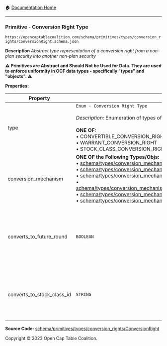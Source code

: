 :house: [Documentation Home](../../../../../README.md)

---

### Primitive - Conversion Right Type

`https://opencaptablecoalition.com/schema/primitives/types/conversion_rights/ConversionRight.schema.json`

**Description** _Abstract type representation of a conversion right from a non-plan security into another non-plan security_

**:warning: Primitives are Abstract and Should Not be Used for Data. They are used to enforce uniformity in OCF data types - specifically "types" and "objects". :warning:**

**Properties:**

| Property                   | Type                                                                                                                                                                                                                                                                                                                                                                                                                                                                                                                                                                                                                                                                                                                                                                                                                                                                                                                                             | Description                                                                                                         | Required   |
| -------------------------- | ------------------------------------------------------------------------------------------------------------------------------------------------------------------------------------------------------------------------------------------------------------------------------------------------------------------------------------------------------------------------------------------------------------------------------------------------------------------------------------------------------------------------------------------------------------------------------------------------------------------------------------------------------------------------------------------------------------------------------------------------------------------------------------------------------------------------------------------------------------------------------------------------------------------------------------------------ | ------------------------------------------------------------------------------------------------------------------- | ---------- |
| type                       | `Enum - Conversion Right Type`</br></br>_Description:_ Enumeration of types of conversion rights.</br></br>**ONE OF:** </br>&bull; CONVERTIBLE_CONVERSION_RIGHT </br>&bull; WARRANT_CONVERSION_RIGHT </br>&bull; STOCK_CLASS_CONVERSION_RIGHT                                                                                                                                                                                                                                                                                                                                                                                                                                                                                                                                                                                                                                                                                                    | What kind of conversion right is this?                                                                              | -          |
| conversion_mechanism       | **ONE OF the Following Types/Objs:**</br>&bull; [schema/types/conversion_mechanisms/SAFEConversionMechanism](../../../types/conversion_mechanisms/SAFEConversionMechanism.md)</br>&bull; [schema/types/conversion_mechanisms/NoteConversionMechanism](../../../types/conversion_mechanisms/NoteConversionMechanism.md)</br>&bull; [schema/types/conversion_mechanisms/CustomConversionMechanism](../../../types/conversion_mechanisms/CustomConversionMechanism.md)</br>&bull; [schema/types/conversion_mechanisms/PercentCapitalizationConversionMechanism](../../../types/conversion_mechanisms/PercentCapitalizationConversionMechanism.md)</br>&bull; [schema/types/conversion_mechanisms/FixedAmountConversionMechanism](../../../types/conversion_mechanisms/FixedAmountConversionMechanism.md)</br>&bull; [schema/types/conversion_mechanisms/RatioConversionMechanism](../../../types/conversion_mechanisms/RatioConversionMechanism.md) | What conversion mechanism applies to calculate the number of resulting securities?                                  | `REQUIRED` |
| converts_to_future_round   | `BOOLEAN`                                                                                                                                                                                                                                                                                                                                                                                                                                                                                                                                                                                                                                                                                                                                                                                                                                                                                                                                        | Is this stock class potentially convertible into a future, as-yet undetermined stock class (e.g. Founder Preferred) | -          |
| converts_to_stock_class_id | `STRING`                                                                                                                                                                                                                                                                                                                                                                                                                                                                                                                                                                                                                                                                                                                                                                                                                                                                                                                                         | The identifier of the existing, known stock class this stock class can convert into                                 | -          |

**Source Code:** [schema/primitives/types/conversion_rights/ConversionRight](../../../../../../schema/primitives/types/conversion_rights/ConversionRight.schema.json)

Copyright © 2023 Open Cap Table Coalition.
